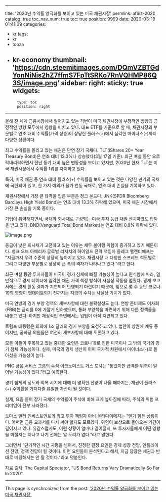 
---
title: '2020년 수익률 양극화를 보이고 있는 미국 채권시장'
permlink: af6iz-2020
catalog: true
toc_nav_num: true
toc: true
position: 9999
date: 2020-03-19 01:41:09
categories:
- kr
tags:
- kr
- tooza
- kr-economy
thumbnail: 'https://cdn.steemitimages.com/DQmVZBTGdYonNiNis2hZ7ffmS7FpTtSRKo7RnVQHMP86Q3S/image.png'
sidebar:
    right:
        sticky: true
widgets:
    -
        type: toc
        position: right
---


올해 전 세계 금융시장에서 벌어지고 있는 격변이 미국 채권시장에 부정적인 방향과 긍정적인 방향 모두에서 영향을 미치고 있다. 대표 ETF를 기준으로 할 때, 채권시장의 부문별로 연초 대비 수익률(가격 상승)이 상당한 플러스(+)에서 심각한 마이너스(-)까지 다양한 상황이다.


최고 수익률을 올리고 있는 채권은 단연 장기 국채다. TLT(iShares 20+ Year Treasury Bond)은 연초 대비 13.3%나 상승했다(3월 17일 기준). 최근 며칠 동안 오르락내리락하면서 전년 동기 대비 높은 변동성을 보이고 있지만, 2020년 현재 TLT는 미국 채권시장에서 수익률 1위를 차지하고 있다.


특히, 미국 채권 중 연초 대비 플러스(+) 수익률을 보이고 있는 것은 다양한 만기의 국채에 국한되어 있고, 한 가지 예외가 물가 연동 국채로, 연초 대비 손실을 기록하고 있다.


채권시장에서 가장 큰 타격을 입은 부문은 정크 본드다. JNK(SPDR Bloomberg Barclays High Yield Bond)는 연초 대비 13.3% 하락해 있으며, 미국 채권 시장에서 가장 큰 손실을 기록 중이다.


기업이 취약해지면서, 국채와 회사채로 구성되는 미국 투자 등급 채권 벤치마크도 압박을 받고 있다. BND(Vanguard Total Bond Market)는 연초 대비 0.8% 하락해 있다.



![image.png](https://cdn.steemitimages.com/DQmVZBTGdYonNiNis2hZ7ffmS7FpTtSRKo7RnVQHMP86Q3S/image.png)



등급이 낮은 회사채가 고전하고 있는 이유는 채무 불이행 위험이 증가하고 있기 때문이다. 뱅크 오브 아메리카 글로벌 리서치의 하이일드 전략 책임자 올레그 멜렌티예프는 "지금까지 우려 수준이 상당히 높아지고 있다. 채권시장 내 다양한 스프레드 척도별로 그리고 다양한 부문별로 상당히 큰 폭의 격차가 나타나고 있다."라고 한다.


최근 며칠 동안 투자자들이 미국이 경기 침체에 빠질 가능성이 높다고 인식함에 따라, 일반적으로 경제 데이터에 입각한 채권 가격 책정 방식이 사실상 작동을 멈췄다. 경제 보고서에는 경제 활동 결과가 지연되어 반영되기 마련이기 때문에, 앞으로 몇 주 동안 코로나19의 영향이 업데이트되기 전까지는 지금의 수치는 사실상 가치가 없다.


미국 연방의 경기 부양 정책의 세부사항에 대한 불확실성도 높다. 연방 준비제도 이사회(FRB)는 금리를 0에 가깝게 인하했으며, 통화 부양책을 마련하기 위해 다른 정책들을 내놓고 있다. 하지만 재정적인 측면에서는 입법이 아직 지연되고 있다.


트럼프 대통령은 의회에 1조 달러의 경기 부양을 요청하고 있다. 법안이 상원에 계류 중이지만, 공화당 의원들은 여전히 세부사항에 대해 토론하고 있다.


모든 이들이 주목하고 있는 중대한 요인은 코로나19로 인한 미국이나 그 밖의 국가의 경기 침체 가능성이다. 실제, 미국의 경제 생산이 이미 국가적 차원에서 마이너스(-)로 돌아섰을 가능성이 높다.


PNC 금융 서비스 그룹의 수석 이코노미스트 거스 포셔는 "짧겠지만 급격한 위축이 일어날 가능성이 있다."라고 예측한다.


경기 침체의 정도와 회복 시기에 대해 더 명확한 전망이 나올 때까지는, 채권이 플러스(+) 수익률을 가져다줄 유일한 자산이 될 것이다.


실제, 요즘 들어 장기 국채의 수익률이 주식에 비해 크게 높아짐에 따라, 주식의 위험 프리미엄이 전부 사라졌다.


토마스 밀러 인베스트먼트의 최고 투자 책임자 아비 올라다이메지는 "믿기 힘든 상황이다. 어쩌면 금융 교과서를 다시 써야 할지도 모르겠다. 위험이 보상으로 돌아오는 기간이 길어지고 있다. 유감스럽게도, 이런 상황이 얼마나 길어질지, 또 투자자들에게 어떤 영향을 미칠지는 지나고 나기 전에는 알 도리가 없다."라고 말한다.


그러면서 "단기적인 시간 지평을 넘어서, 진정한 결정 요인은 경제 성장 전망, 인플레이션 전망, 정책 전망이 될 것이다. 이런 요인들이 분석된다고 해서, 지금 당장은 채권과 반대로 베팅해서는 안 될 것이다."라고 덧붙인다.


자료 출처: The Capital Spectator, "US Bond Returns Vary Dramatically So Far In 2020"

- - -

This page is synchronized from the post: ['2020년 수익률 양극화를 보이고 있는 미국 채권시장'](https://steemit.com/@pius.pius/af6iz-2020)
